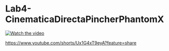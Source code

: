 # Lab4-CinematicaDirectaPincherPhantomX

[![Watch the video](https://img.youtube.com/vi/qbFU7lfCzB0/maxresdefault.jpg)](https://youtube.com/shorts/Ux1G4xT9eyA?si=BwozMbiXwo5YeY_l)

https://www.youtube.com/shorts/Ux1G4xT9eyA?feature=share
